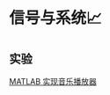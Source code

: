 # 信号与系统📈

## 实验

[MATLAB 实现音乐播放器](https://github.com/YuetianW/HUST_EIC_Intro/tree/main/信号与系统/实验/matlab_musicplayer-master)

